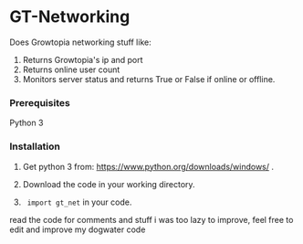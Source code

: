 # GT-Networking
Does Growtopia networking stuff like:
1. Returns Growtopia's ip and port
2. Returns online user count
3. Monitors server status and returns True or False if online or offline.


### Prerequisites
Python 3


### Installation

1. Get python 3 from: https://www.python.org/downloads/windows/ .

2. Download the code in your working directory.

3. ``` import gt_net``` in your code.




read the code for comments and stuff i was too lazy to improve, feel free to edit and improve my dogwater code
